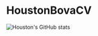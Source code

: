 # HoustonBovaCV
![Houston's GitHub stats](https://github-readme-stats.vercel.app/api?username=Zethtren&theme=dark&show_icons=true)
